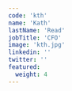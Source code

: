 ```yaml
---
code: 'kth'
name: 'Kath'
lastName: 'Read'
jobTitle: 'CFO'
image: 'kth.jpg'
linkedin: ''
twitter: ''
featured:
  weight: 4
---
```

